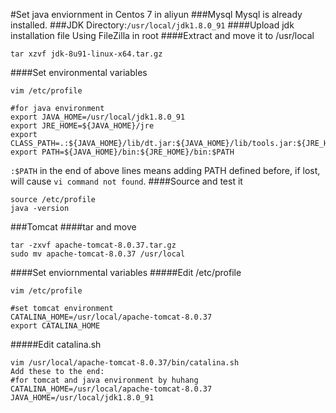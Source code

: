 #Set java enviornment in Centos 7 in aliyun
###Mysql
Mysql is already installed.
###JDK
Directory:`/usr/local/jdk1.8.0_91`
####Upload jdk installation file
Using FileZilla in root
####Extract and move it to /usr/local
```
tar xzvf jdk-8u91-linux-x64.tar.gz
```
####Set environmental variables
```
vim /etc/profile
```
```
#for java environment
export JAVA_HOME=/usr/local/jdk1.8.0_91
export JRE_HOME=${JAVA_HOME}/jre
export CLASS_PATH=.:${JAVA_HOME}/lib/dt.jar:${JAVA_HOME}/lib/tools.jar:${JRE_HOME}/lib:$CLASSPATH
export PATH=${JAVA_HOME}/bin:${JRE_HOME}/bin:$PATH
```
`:$PATH` in the end of above lines means adding PATH defined before, if lost, will cause `vi command not found`.
####Source and test it
```
source /etc/profile 
java -version 
```
###Tomcat
####tar and move
```
tar -zxvf apache-tomcat-8.0.37.tar.gz
sudo mv apache-tomcat-8.0.37 /usr/local
```
####Set enviornmental variables
#####Edit /etc/profile
```
vim /etc/profile
```
```
#set tomcat environment
CATALINA_HOME=/usr/local/apache-tomcat-8.0.37
export CATALINA_HOME
```
#####Edit catalina.sh
```
vim /usr/local/apache-tomcat-8.0.37/bin/catalina.sh
Add these to the end:
#for tomcat and java environment by huhang                                  
CATALINA_HOME=/usr/local/apache-tomcat-8.0.37
JAVA_HOME=/usr/local/jdk1.8.0_91
```
